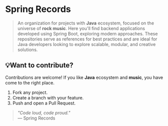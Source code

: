 #  Spring Records

>An organization for projects with **Java** ecosystem, focused on the universe of **rock music**. Here you'll find backend applications developed using Spring Boot, exploring modern approaches. 
> These repositories serve as references for best practices and are ideal for Java developers looking to explore scalable, modular, and creative solutions.

## 💡Want to contribute?

Contributions are welcome!
If you like **Java** ecosystem and **music**, you have come to the right place.

1. Fork any project.
2. Create a branch with your feature.
3. Push and open a Pull Request.

> _"Code loud, code proud."_  
> — Spring Records
